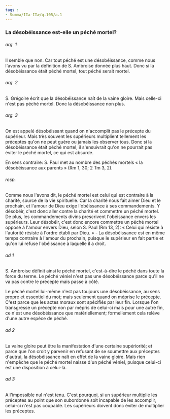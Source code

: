 ```yaml
---
tags : 
- Summa/IIa-IIæ/q.105/a.1
---
```


### La désobéissance est-elle un péché mortel?

###### arg. 1
Il semble que non. Car tout péché est une désobéissance, comme nous l'avons vu par la définition de S. Ambroise donnée plus haut. Donc si la désobéissance était péché mortel, tout péché serait mortel. 

###### arg. 2
S. Grégoire écrit que la désobéissance naît de la vaine gloire. Mais celle-ci n'est pas péché mortel. Donc la désobéissance non plus. 

###### arg. 3
On est appelé désobéissant quand on n'accomplit pas le précepte du supérieur. Mais très souvent les supérieurs multiplient tellement les préceptes qu'on ne peut guère ou jamais les observer tous. Donc si la désobéissance était péché mortel, il s'ensuivrait qu'on ne pourrait pas éviter le péché mortel, ce qui est absurde. 

En sens contraire: S. Paul met au nombre des péchés mortels « la désobéissance aux parents » (Rm 1, 30; 2 Tm 3, 2). 

###### resp.
Comme nous l'avons dit, le péché mortel est celui qui est contraire à la charité, source de la vie spirituelle. Car la charité nous fait aimer Dieu et le prochain, et l'amour de Dieu exige l'obéissance à ses commandements. Y désobéir, c'est donc aller contre la charité et commettre un péché mortel. De plus, les commandements divins prescrivent l'obéissance envers les supérieurs. Leur désobéir, c'est donc encore commettre un péché mortel opposé à l'amour envers Dieu, selon S. Paul (Rm 13, 2): « Celui qui résiste à l'autorité résiste à l'ordre établi par Dieu. » - La désobéissance est en même temps contraire à l'amour du prochain, puisque le supérieur en fait partie et qu'on lui refuse l'obéissance à laquelle il a droit. 

###### ad 1
S. Ambroise définit ainsi le péché mortel, c'est-à-dire le péché dans toute la force du terme. Le péché véniel n'est pas une désobéissance parce qu'il ne va pas contre le précepte mais passe à côté. 

Le péché mortel lui-même n'est pas toujours une désobéissance, au sens propre et essentiel du mot; mais seulement quand on méprise le précepte. C'est parce que les actes moraux sont spécifiés par leur fin. Lorsque l'on transgresse un précepte non par mépris de celui-ci mais pour une autre fin, ce n'est une désobéissance que matériellement; formellement cela relève d'une autre espèce de péché. 

###### ad 2
La vaine gloire peut être la manifestation d'une certaine supériorité; et parce que l'on croit y parvenir en refusant de se soumettre aux préceptes d'autrui, la désobéissance naît en effet de la vaine gloire. Mais rien n'empêche que le péché mortel naisse d'un péché véniel, puisque celui-ci est une disposition à celui-là. 

###### ad 3
A l'impossible nul n'est tenu. C'est pourquoi, si un supérieur multiplie les préceptes au point que son subordonné soit incapable de les accomplir, celui-ci n'est pas coupable. Les supérieurs doivent donc éviter de multiplier les préceptes. 

